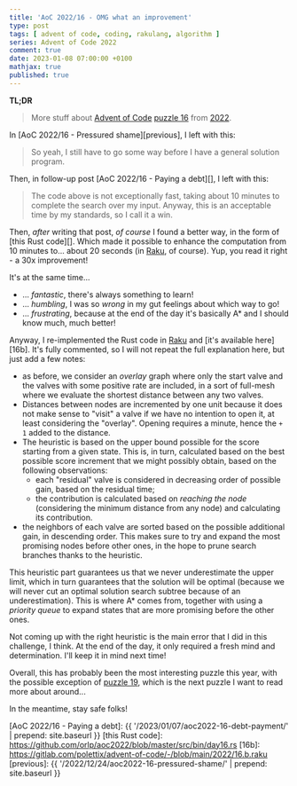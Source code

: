 ```yaml
---
title: 'AoC 2022/16 - OMG what an improvement'
type: post
tags: [ advent of code, coding, rakulang, algorithm ]
series: Advent of Code 2022
comment: true
date: 2023-01-08 07:00:00 +0100
mathjax: true
published: true
---
```


**TL;DR**

> More stuff about [Advent of Code][] [puzzle 16][puzzle] from
> [2022][aoc2022].

In [AoC 2022/16 - Pressured shame][previous], I left with this:

> So yeah, I still have to go some way before I have a general solution
> program.

Then, in follow-up post [AoC 2022/16 - Paying a debt][], I left with
this:

> The code above is not exceptionally fast, taking about 10 minutes to
> complete the search over my input. Anyway, this is an acceptable time
> by my standards, so I call it a win.

Then, *after* writing that post, *of course* I found a better way, in
the form of [this Rust code][]. Which made it possible to enhance the
computation from 10 minutes to... about 20 seconds (in [Raku][], of
course). Yup, you read it right - a 30x improvement!

It's at the same time...

- ... *fantastic*, there's always something to learn!
- ... *humbling*, I was so *wrong* in my gut feelings about which way to
  go!
- ... *frustrating*, because at the end of the day it's basically A\*
  and I should know much, much better!

Anyway, I re-implemented the Rust code  in [Raku][] and [it's available
here][16b]. It's fully commented, so I will not repeat the full
explanation here, but just add a few notes:

- as before, we consider an *overlay* graph where only the start valve
  and the valves with some positive rate are included, in a sort of
  full-mesh where we evaluate the shortest distance between any two
  valves.
- Distances between nodes are incremented by one unit because it does
  not make sense to "visit" a valve if we have no intention to open it,
  at least considering the "overlay". Opening requires a minute, hence
  the `+ 1` added to the distance.
- The heuristic is based on the upper bound possible for the score
  starting from a given state. This is, in turn, calculated based on the
  best possible score increment that we might possibly obtain, based on
  the following observations:
  - each "residual" valve is considered in decreasing order of possible
    gain, based on the residual time;
  - the contribution is calculated based on *reaching the node*
    (considering the minimum distance from any node) and calculating its
    contribution.
- the neighbors of each valve are sorted based on the possible
  additional gain, in descending order. This makes sure to try and
  expand the most promising nodes before other ones, in the hope to
  prune search branches thanks to the heuristic.

This heuristic part guarantees us that we never underestimate the upper
limit, which in turn guarantees that the solution will be optimal
(because we will never cut an optimal solution search subtree because of
an underestimation). This is where A\* comes from, together with using a
*priority queue* to expand states that are more promising before the
other ones.

Not coming up with the right heuristic is the main error that I did in
this challenge, I think. At the end of the day, it only required a fresh
mind and determination. I'll keep it in mind next time!

Overall, this has probably been the most interesting puzzle this year,
with the possible exception of [puzzle 19][], which is the next puzzle I
want to read more about around...

In the meantime, stay safe folks!

[puzzle]: https://adventofcode.com/2022/day/16
[puzzle 19]: https://adventofcode.com/2022/day/19
[aoc2022]: https://adventofcode.com/2022/
[Advent of Code]: https://adventofcode.com/
[Raku]: https://www.raku.org/
[Perl]: https://www.perl.org/
[AoC 2022/16 - Paying a debt]: {{ '/2023/01/07/aoc2022-16-debt-payment/' | prepend: site.baseurl }}
[this Rust code]: https://github.com/orlp/aoc2022/blob/master/src/bin/day16.rs
[16b]: https://gitlab.com/polettix/advent-of-code/-/blob/main/2022/16.b.raku
[previous]: {{ '/2022/12/24/aoc2022-16-pressured-shame/' | prepend: site.baseurl }}
